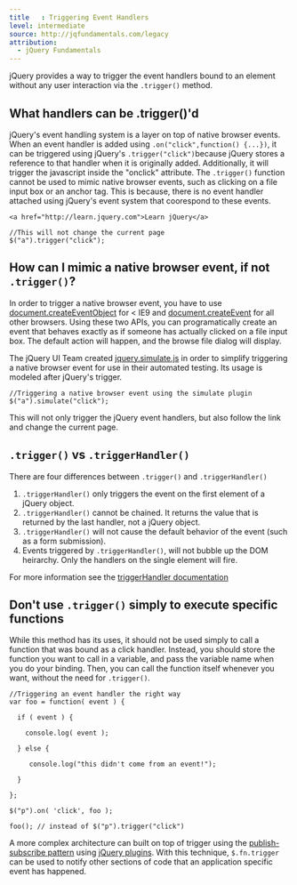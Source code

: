 ```yaml
---
title   : Triggering Event Handlers
level: intermediate
source: http://jqfundamentals.com/legacy
attribution: 
  - jQuery Fundamentals
---
```


jQuery provides a way to trigger the event handlers bound to an element without any user interaction via the 
`.trigger()` method.

## What handlers can be .trigger()'d

jQuery's event handling system is a layer on top of native browser events. When an event handler is added using 
`.on("click",function() {...})`, it can be triggered using jQuery's `.trigger("click")`because jQuery stores a 
reference to that handler when it is originally added. Additionally, it will trigger the javascript inside the 
"onclick" attribute. The `.trigger()` function cannot be used to mimic native browser events, such as 
clicking on a file input box or an anchor tag. This is because, there is no event handler attached using jQuery's 
event system that coorespond to these events.

```
<a href="http://learn.jquery.com">Learn jQuery</a>
```

```
//This will not change the current page
$("a").trigger("click");
```

## How can I mimic a native browser event, if not `.trigger()`?

In order to trigger a native browser event, you have to use [document.createEventObject](http://msdn.microsoft.com/en-us/library/ie/ms536390.aspx) for < IE9 and  [document.createEvent](https://developer.mozilla.org/en/DOM/document.createEvent) for all other browsers.
Using these two APIs, you can programatically create an event that behaves exactly as if someone has actually clicked on a file input box. The default action will happen, and the browse file dialog will display.

The jQuery UI Team created [jquery.simulate.js](https://github.com/eduardolundgren/jquery-simulate/blob/master/jquery.simulate.js) in order to simplify triggering a native browser event for use in their automated testing. Its usage is modeled after jQuery's trigger.

```
//Triggering a native browser event using the simulate plugin
$("a").simulate("click");
```

This will not only trigger the jQuery event handlers, but also follow the link and change the current page.


## `.trigger()` vs `.triggerHandler()`

There are four differences between `.trigger()` and `.triggerHandler()`

1. `.triggerHandler()` only triggers the event on the first element of a jQuery object.
2. `.triggerHandler()` cannot be chained. It returns the value that is returned by the last handler, not a jQuery object.
3. `.triggerHandler()` will not cause the default behavior of the event (such as a form submission).
4. Events triggered by `.triggerHandler()`, will not bubble up the DOM heirarchy. Only the handlers on the single element will fire.

For more information see the [triggerHandler documentation](http://api.jquery.com/triggerHandler)

## Don't use `.trigger()` simply to execute specific functions

While this method has its uses, it should not be used simply to call a function that was bound as a click
handler.  Instead, you should store the function you want to call in a
variable, and pass the variable name when you do your binding.  Then, you can
call the function itself whenever you want, without the need for
`.trigger()`.

```
//Triggering an event handler the right way
var foo = function( event ) {

  if ( event ) {

    console.log( event );

  } else {

     console.log("this didn't come from an event!");

  }

};

$("p").on( 'click', foo );

foo(); // instead of $("p").trigger("click")
```

A more complex architecture can built on top of trigger using the [publish-subscribe pattern](http://en.wikipedia.org/wiki/Publish%E2%80%93subscribe_pattern) using [jQuery plugins](https://gist.github.com/661855).
With this technique,  `$.fn.trigger` can be used to notify other sections of code that an application specific event has happened.

